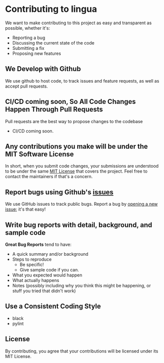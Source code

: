 # Contributing to lingua
We want to make contributing to this project as easy and transparent as possible, whether it's:

- Reporting a bug
- Discussing the current state of the code
- Submitting a fix
- Proposing new features

## We Develop with Github
We use github to host code, to track issues and feature requests, as well as accept pull requests.

## CI/CD coming soon, So All Code Changes Happen Through Pull Requests
Pull requests are the best way to propose changes to the codebase
- CI/CD coming soon.

## Any contributions you make will be under the MIT Software License
In short, when you submit code changes, your submissions are understood to be under the same [MIT License](https://github.com/VectorInstitute/lingua/blob/main/LICENSE) that covers the project. Feel free to contact the maintainers if that's a concern.

## Report bugs using Github's [issues](https://github.com/VectorInstitute/lingua/issues)
We use GitHub issues to track public bugs. Report a bug by [opening a new issue](); it's that easy!

## Write bug reports with detail, background, and sample code

**Great Bug Reports** tend to have:

- A quick summary and/or background
- Steps to reproduce
  - Be specific!
  - Give sample code if you can.
- What you expected would happen
- What actually happens
- Notes (possibly including why you think this might be happening, or stuff you tried that didn't work)

## Use a Consistent Coding Style

* black
* pylint

## License
By contributing, you agree that your contributions will be licensed under its MIT License.
